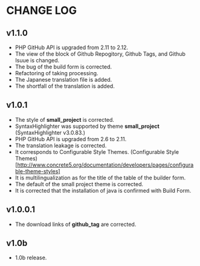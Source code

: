 CHANGE LOG
========================================

v1.1.0
----------------------------------------------------------------------------
* PHP GitHub API is upgraded from 2.11 to 2.12.  
* The view of the block of Github Repogitory, Github Tags, and Github Isuue is changed.  
* The bug of the build form is corrected.
* Refactoring of taking processing.
* The Japanese translation file is added.
* The shortfall of the translation is added. 

v1.0.1
----------------------------------------------------------------------------
* The style of **small_project** is corrected.  
* SyntaxHighlighter was supported by theme **small_project** (SyntaxHighlighter v3.0.83.)  
* PHP GitHub API is upgraded from 2.6 to 2.11.  
* The translation leakage is corrected.  
* It corresponds to Configurable Style Themes. (Configurable Style Themes)[http://www.concrete5.org/documentation/developers/pages/configurable-theme-styles]  
* It is multilingualization as for the title of the table of the builder form.  
* The default of the small project theme is corrected.  
* It is corrected that the installation of java is confirmed with Build Form.  

v1.0.0.1
----------------------------------------------------------------------------
* The download links of **github_tag** are corrected.

v1.0b
----------------------------------------------------------------------------
* 1.0b release.